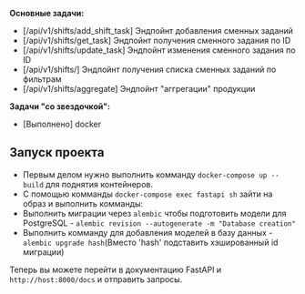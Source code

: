 **Основные задачи:**

- [/api/v1/shifts/add_shift_task] Эндпойнт добавления сменных заданий
- [/api/v1/shifts/get_task] Эндпойнт получения сменного задания по ID
- [/api/v1/shifts/update_task] Эндпойнт изменения сменного задания по ID
- [/api/v1/shifts/] Эндпойнт получения списка сменных заданий по фильтрам
- [/api/v1/shifts/aggregate] Эндпойнт "аггрегации" продукции

**Задачи "со звездочкой":**

- [Выполнено] docker

## Запуск проекта
- Первым делом нужно выполнить комманду `docker-compose up --build` для поднятия контейнеров.
- С помощью комманды `docker-compose exec fastapi sh` зайти на образ и выполнить комманды:
- Выполнить миграции через `alembic` чтобы подготовить модели для PostgreSQL - `alembic revision --autogenerate -m "Database creation"`
- Выполнить комманду для добавления моделей в базу данных - `alembic upgrade hash`(Вместо 'hash' подставить хэшированный id миграции)

Теперь вы можете перейти в документацию FastAPI и `http://host:8000/docs` и отправить запросы.
